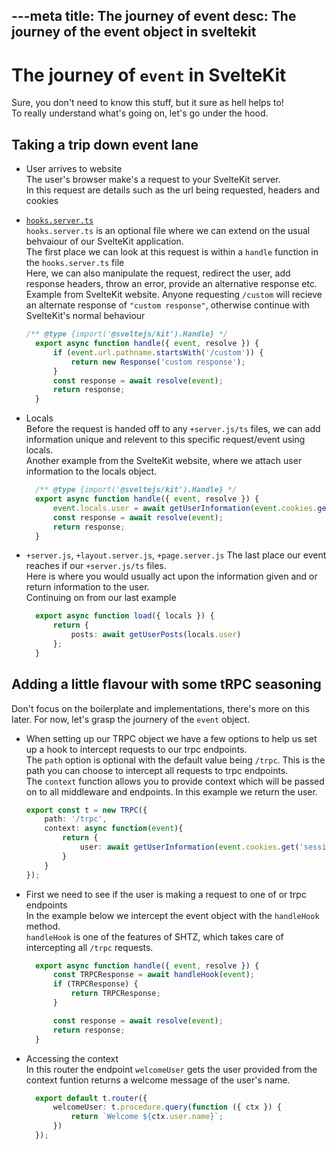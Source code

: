 ---meta
title: The journey of event
desc: The journey of the event object in sveltekit
---

# The journey of `event` in SvelteKit
Sure, you don't need to know this stuff, but it sure as hell helps to! \
To really understand what's going on, let's go under the hood.

## Taking a trip down event lane
- User arrives to website \
  The user's browser make's a request to your SvelteKit server.\
  In this request are details such as the url being requested, headers and cookies
- [`hooks.server.ts`](https://kit.svelte.dev/docs/hooks#server-hooks) \
  `hooks.server.ts` is an optional file where we can extend on the usual behvaiour of our SvelteKit application. \
  The first place we can look at this request is within a `handle` function in the `hooks.server.ts` file \
  Here, we can also manipulate the request, redirect the user, add response headers, throw an error, provide an alternative response etc. \
  Example from SvelteKit website. Anyone requesting `/custom` will recieve an alternate response of `"custom response"`, otherwise continue with SvelteKit's normal behaviour
  ```ts
  /** @type {import('@sveltejs/kit').Handle} */
    export async function handle({ event, resolve }) {
        if (event.url.pathname.startsWith('/custom')) {
            return new Response('custom response');
        }
        const response = await resolve(event);
        return response;
    }
  ```
- Locals \
  Before the request is handed off to any `+server.js/ts` files, we can add information unique and relevent to this specific request/event using locals. \
  Another example from the SvelteKit website, where we attach user information to the locals object.
  ```ts
    /** @type {import('@sveltejs/kit').Handle} */
    export async function handle({ event, resolve }) {
        event.locals.user = await getUserInformation(event.cookies.get('sessionid'));
        const response = await resolve(event);
        return response;
    }
  ```

- `+server.js`, `+layout.server.js`, `+page.server.js`
  The last place our event reaches if our `+server.js/ts` files. \
  Here is where you would usually act upon the information given and or return information to the user. \
  Continuing on from our last example 
  ```ts
    export async function load({ locals }) {
        return {
            posts: await getUserPosts(locals.user)
        };
    }
  ```

## Adding a little flavour with some tRPC seasoning
Don't focus on the boilerplate and implementations, there's more on this later. For now, let's grasp the journery of the `event` object. 
- When setting up our TRPC object we have a few options to help us set up a hook to intercept requests to our trpc endpoints. \
  The `path` option is optional with the default value being `/trpc`. This is the path you can choose to intercept all requests to trpc endpoints. \
  The `context` function allows you to provide context which will be passed on to all middleware and endpoints. In this example we return the user.
  
    ```ts
    export const t = new TRPC({
        path: '/trpc',
        context: async function(event){
            return {
                user: await getUserInformation(event.cookies.get('sessionid'))
            }
        }
    });
    ```
- First we need to see if the user is making a request to one of or trpc endpoints \
  In the example below we intercept the event object with the `handleHook` method. \
  `handleHook` is one of the features of SHTZ, which takes care of intercepting all `/trpc` requests.
  ```ts
    export async function handle({ event, resolve }) {
        const TRPCResponse = await handleHook(event);
        if (TRPCResponse) {
            return TRPCResponse;
        }

        const response = await resolve(event);
        return response;
    }  
  ```
- Accessing the context \
  In this router the endpoint `welcomeUser` gets the user provided from the context funtion returns a welcome message of the user's name.
  ```ts
    export default t.router({
        welcomeUser: t.procedure.query(function ({ ctx }) {
            return `Welcome ${ctx.user.name}`;
        })
    });
  ```
